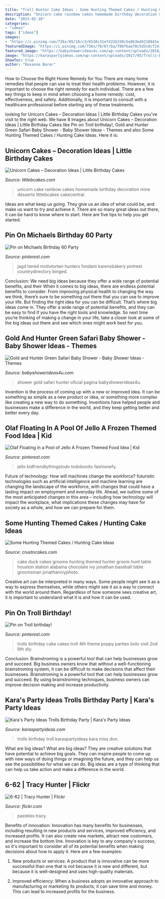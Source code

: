 ```yaml
---
title: "Troll Hunter Cake Ideas : Some Hunting Themed Cakes / Hunting Cake Ideas"
description: "Unicorn cake rainbow cakes homemade birthday decoration mine desserts littlebcakes cakecentral"
date: "2023-02-10"
categories:
- "ideas"
tags: ["ideas"]
images:
- "https://i.pinimg.com/736x/65/10/c3/6510c31ef422b338c5e8b3ed4218841e.jpg"
featuredImage: "https://i.pinimg.com/736x/f8/6f/ba/f86fbaa70c5d3c0cf241a8c1ff8005ca.jpg"
featured_image: "https://babyshowerideas4u.com/wp-content/uploads/2018/05/Gold-and-Hunter-Green-Safari-Baby-Shower-gifts-600x900.jpg"
image: "https://karaspartyideas.com/wp-content/uploads/2017/05/Trolls-Birthday-Party-via-Karas-Party-Ideas-KarasPartyIdeas.com12.jpeg"
ShowToc: true
author: "Roxanne Borer"
---
```



How to Choose the Right Home Remedy for You
There are many home remedies that people can use to treat their health problems. However, it is important to choose the right remedy for each individual. There are a few key things to keep in mind when choosing a home remedy: cost, effectiveness, and safety. Additionally, it is important to consult with a healthcare professional before starting any of these treatments.

	

		
looking for Unicorn Cakes – Decoration Ideas | Little Birthday Cakes you've visit to the right web. We have 8 Images about Unicorn Cakes – Decoration Ideas | Little Birthday Cakes like Pin on Troll birthday!, Gold and Hunter Green Safari Baby Shower - Baby Shower Ideas - Themes and also Some Hunting Themed Cakes / Hunting Cake Ideas. Here it is:
		
    
## Unicorn Cakes – Decoration Ideas | Little Birthday Cakes

<img loading=lazy src="http://www.littlebcakes.com/wp-content/uploads/2014/05/Unicorn-Rainbow-Cake.jpg" onerror="this.onerror=null;this.src='https://tse1.mm.bing.net/th?id=OIP.ODpCzWU8dCo__TEZxR0hTgHaJG&amp;pid=15.1';" alt="Unicorn Cakes – Decoration Ideas | Little Birthday Cakes">

_Source: littlebcakes.com_

>unicorn cake rainbow cakes homemade birthday decoration mine desserts littlebcakes cakecentral. 

	

Ideas are what keep us going. They give us an idea of what could be, and make us want to try and achieve it. There are so many great ideas out there, it can be hard to know where to start. Here are five tips to help you get started: 

    
## Pin On Michaels Birthday 60 Party

<img loading=lazy src="https://i.pinimg.com/736x/65/10/c3/6510c31ef422b338c5e8b3ed4218841e.jpg" onerror="this.onerror=null;this.src='https://tse4.mm.bing.net/th?id=OIP.PyLV53tScPI-rIcxnuZEeAHaLI&amp;pid=15.1';" alt="Pin on Michaels Birthday 60 Party">

_Source: pinterest.com_

>jagd tiered motivtorten hunters fondant karensbakery pintrest countrydirectory binged. 

	

Conclusion: We need big ideas because they offer a wide range of potential benefits, and their
When it comes to big ideas, there are endless potential benefits to consider. From improving physical health to changing the way we think, there’s sure to be something out there that you can use to improve your life. But finding the right idea for you can be difficult. That’s where big ideas come in. They offer a wide range of potential benefits, and they can be easy to find if you have the right tools and knowledge. So next time you’re thinking of making a change in your life, take a closer look at some of the big ideas out there and see which ones might work best for you.

    
## Gold And Hunter Green Safari Baby Shower - Baby Shower Ideas - Themes

<img loading=lazy src="https://babyshowerideas4u.com/wp-content/uploads/2018/05/Gold-and-Hunter-Green-Safari-Baby-Shower-gifts-600x900.jpg" onerror="this.onerror=null;this.src='https://tse1.mm.bing.net/th?id=OIP.GD096-OkHiA4tYBuskOoxQHaLH&amp;pid=15.1';" alt="Gold and Hunter Green Safari Baby Shower - Baby Shower Ideas - Themes">

_Source: babyshowerideas4u.com_

>shower gold safari hunter oficial pagina babyshowerideas4u. 

	

Invention is the process of coming up with a new or improved idea. It can be something as simple as a new product or idea, or something more complex like creating a new way to do something. Inventions have helped people and businesses make a difference in the world, and they keep getting better and better every day.

    
## Olaf Floating In A Pool Of Jello A Frozen Themed Food Idea | Kid

<img loading=lazy src="https://i.pinimg.com/736x/f8/6f/ba/f86fbaa70c5d3c0cf241a8c1ff8005ca.jpg" onerror="this.onerror=null;this.src='https://tse2.mm.bing.net/th?id=OIP.dkywnBDm3uzMvSIIY1leJwHaHa&amp;pid=15.1';" alt="Olaf Floating in a Pool of Jello A Frozen Themed Food Idea | Kid">

_Source: pinterest.com_

>jello kidfriendlythingstodo todobonito fashionefy. 

	

Future of technology: How will machines change the workforce?
futuristic technologies such as artificial intelligence and machine learning are changing the landscape of the workforce, with changes that could have a lasting impact on employment and everyday life. Ahead, we outline some of the most anticipated changes in this area – including how technology will impact the workplace, what implications these changes may have for society as a whole, and how we can prepare for them.

    
## Some Hunting Themed Cakes / Hunting Cake Ideas

<img loading=lazy src="http://www.crustncakes.com/blog/wp-content/uploads/2015/12/e64512f14cace0ab09e8ae82bc3fb13a.jpg" onerror="this.onerror=null;this.src='https://tse4.mm.bing.net/th?id=OIP.of8DWU2Jphsk7dzamMrOCAHaLH&amp;pid=15.1';" alt="Some Hunting Themed Cakes / Hunting Cake Ideas">

_Source: crustncakes.com_

>cake duck cakes grooms hunting themed hunter groom hunt table houston station alabama chocolate ivy jonathan baseball bible groomsman jonathanivyphoto. 

	

Creative art can be interpreted in many ways. Some people might see it as a way to express themselves, while others might see it as a way to connect with the world around them. Regardless of how someone sees creative art, it is important to understand what it is and how it can be used.

    
## Pin On Troll Birthday!

<img loading=lazy src="https://i.pinimg.com/736x/c4/1e/d7/c41ed79544c35b63d26441254b4b81fb--trolls-birthday-party-cake-birthday-parties.jpg" onerror="this.onerror=null;this.src='https://tse3.mm.bing.net/th?id=OIP.i17pucALcEUHw_4wEgjP9AHaJ3&amp;pid=15.1';" alt="Pin on Troll birthday!">

_Source: pinterest.com_

>trolls birthday cake cakes troll 4th theme poppy parties bolo visit 2nd 6th diy. 

	

Conclusion: Brainstroming is a powerful tool that can help businesses grow and succeed.
Big business owners know that without a well-functioning brainstroming system, it can be difficult to make decisions that affect their businesses. Brainstroming is a powerful tool that can help businesses grow and succeed. By using brainstroming techniques, business owners can improve decision making and increase productivity.

    
## Kara&#039;s Party Ideas Trolls Birthday Party | Kara&#039;s Party Ideas

<img loading=lazy src="https://karaspartyideas.com/wp-content/uploads/2017/05/Trolls-Birthday-Party-via-Karas-Party-Ideas-KarasPartyIdeas.com12.jpeg" onerror="this.onerror=null;this.src='https://tse3.mm.bing.net/th?id=OIP.72-Mh_mxmc7xcYmipLriCAHaLF&amp;pid=15.1';" alt="Kara&#039;s Party Ideas Trolls Birthday Party | Kara&#039;s Party Ideas">

_Source: karaspartyideas.com_

>trolls birthday troll karaspartyideas kara miss don. 

	

What are big ideas?
What are big ideas? They are creative solutions that have potential to achieve big goals. They can inspire people to come up with new ways of doing things or imagining the future, and they can help us see the possibilities for what we can do. Big ideas are a type of thinking that can help us take action and make a difference in the world.

    
## 6-62 | Tracy Hunter | Flickr

<img loading=lazy src="https://c1.staticflickr.com/1/29/103249992_0170efcb61_z.jpg?zz=1" onerror="this.onerror=null;this.src='https://tse1.mm.bing.net/th?id=OIP.NJHAqWD6-xFQFRwczxoH-wHaJ4&amp;pid=15.1';" alt="6-62 | Tracy Hunter | Flickr">

_Source: flickr.com_

>pasteles tracy. 

	

Benefits of innovation:
Innovation has many benefits for businesses, including resulting in new products and services, improved efficiency, and increased profits. It can also create new markets, attract new customers, and increase the bottom line. Innovation is key to any company's success, so it's important to consider all of its potential benefits when making decisions about how to apply it. Here are a few examples:
1. New products or services: A product that is innovative can be more successful than one that is not because it is new and different, but because it is well-designed and uses high-quality materials.

2. Improved efficiency: When a business adopts an innovative approach to manufacturing or marketing its products, it can save time and money. This can lead to increased profits for the business.


